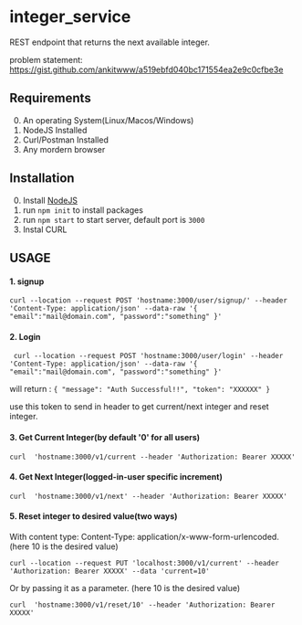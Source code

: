 # integer_service
REST endpoint that returns the next available integer.

problem statement: https://gist.github.com/ankitwww/a519ebfd040bc171554ea2e9c0cfbe3e


## Requirements
0. An operating System(Linux/Macos/Windows)
1. NodeJS Installed
2. Curl/Postman Installed
3. Any mordern browser


## Installation
 0. Install [NodeJS](https://nodejs.org/en/) 
 1. run `npm init` to install packages
 2. run `npm start` to start server, default port is `3000`
 3. Instal CURL


## USAGE

#### 1. signup

`curl --location --request POST 'hostname:3000/user/signup/' --header 'Content-Type: application/json' --data-raw '{
   "email":"mail@domain.com",
   "password":"something"
}'`

#### 2. Login

`
curl --location --request POST 'hostname:3000/user/login' --header 'Content-Type: application/json' --data-raw '{
   "email":"mail@domain.com",
   "password":"something"
}'`

will return :
`{
   "message": "Auth Successful!!",
   "token": "XXXXXX"
}`
 
 use this token to send in header to  get current/next integer and reset integer.
 
#### 3. Get Current Integer(by default '0' for all users)
 
 `curl  'hostname:3000/v1/current --header 'Authorization: Bearer XXXXX'`

#### 4. Get Next Integer(logged-in-user specific increment)

`curl  'hostname:3000/v1/next' --header 'Authorization: Bearer XXXXX'`
 
#### 5. Reset integer to desired value(two ways)

With content type: Content-Type: application/x-www-form-urlencoded. (here 10 is the desired value)

`curl --location --request PUT 'localhost:3000/v1/current' --header 'Authorization: Bearer XXXXX' --data 'current=10'`

Or by passing it as a parameter. (here 10 is the desired value)

`curl  'hostname:3000/v1/reset/10' --header 'Authorization: Bearer XXXXX'`



